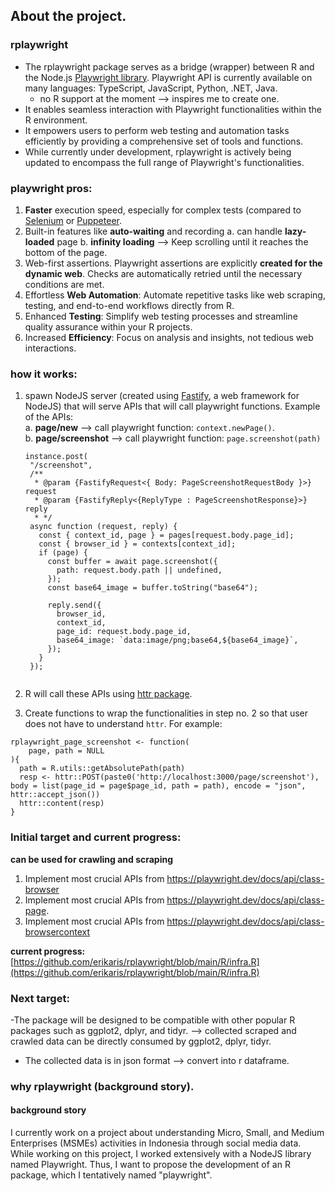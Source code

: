 ## About the project. 

### rplaywright
- The rplaywright package serves as a bridge (wrapper) between R and the Node.js [Playwright library](https://playwright.dev/). Playwright API is currently available on many languages: TypeScript, JavaScript, Python, .NET, Java.
   - no R support at the moment --> inspires me to create one.
- It enables seamless interaction with Playwright functionalities within the R environment. 
- It empowers users to perform web testing and automation tasks efficiently by providing a comprehensive set of tools and functions.
- While currently under development, rplaywright is actively being updated to encompass the full range of Playwright's functionalities.

### playwright pros:
1. **Faster** execution speed, especially for complex tests (compared to [Selenium](https://www.selenium.dev/) or [Puppeteer](https://www.npmjs.com/package/puppeteer). 
2. Built-in features like **auto-waiting** and recording
   a. can handle **lazy-loaded** page
   b. **infinity loading**  --> Keep scrolling until it reaches the bottom of the page.
3. Web-first assertions. Playwright assertions are explicitly **created for the dynamic web**. Checks are automatically retried until the necessary conditions are met.
4. Effortless **Web Automation**: Automate repetitive tasks like web scraping, testing, and end-to-end workflows directly from R.
5. Enhanced **Testing**: Simplify web testing processes and streamline quality assurance within your R projects.
6. Increased **Efficiency**: Focus on analysis and insights, not tedious web interactions.

### how it works:
1. spawn NodeJS server (created using [Fastify](https://fastify.dev/), a web framework for NodeJS) that will serve APIs that will call playwright functions. Example of the APIs: <br />
   a. **page/new** --> call playwright function: `context.newPage()`. <br />
   b. **page/screenshot** --> call playwright function: `page.screenshot(path)`
   
   ```
   instance.post(
    "/screenshot",
    /**
     * @param {FastifyRequest<{ Body: PageScreenshotRequestBody }>} request
     * @param {FastifyReply<{ReplyType : PageScreenshotResponse}>} reply
     * */
    async function (request, reply) {
      const { context_id, page } = pages[request.body.page_id];
      const { browser_id } = contexts[context_id];
      if (page) {
        const buffer = await page.screenshot({
          path: request.body.path || undefined,
        });
        const base64_image = buffer.toString("base64");

        reply.send({
          browser_id,
          context_id,
          page_id: request.body.page_id,
          base64_image: `data:image/png;base64,${base64_image}`,
        });
      }
    });
  
   ```


3. R will call these APIs using [httr package](https://www.rdocumentation.org/packages/httr/versions/1.4.7).
4. Create functions to wrap the functionalities in step no. 2 so that user does not have to understand `httr`. 
For example:
   
```
rplaywright_page_screenshot <- function(
    page, path = NULL
){
  path = R.utils::getAbsolutePath(path)
  resp <- httr::POST(paste0('http://localhost:3000/page/screenshot'), body = list(page_id = page$page_id, path = path), encode = "json", httr::accept_json())
  httr::content(resp)
}
```

### Initial target and current progress:
**can be used for crawling and scraping**
1. Implement most crucial APIs from https://playwright.dev/docs/api/class-browser
2. Implement most crucial APIs from https://playwright.dev/docs/api/class-page.
3. Implement most crucial APIs from https://playwright.dev/docs/api/class-browsercontext

**current progress:** [https://github.com/erikaris/rplaywright/blob/main/R/infra.R](https://github.com/erikaris/rplaywright/blob/main/R/infra.R)


### Next target:
-The package will be designed to be compatible with other popular R packages such as ggplot2, dplyr, and tidyr. --> collected scraped and crawled data can be directly consumed by ggplot2, dplyr, tidyr. 
- The collected data is in json format --> convert into r dataframe. 

### why rplaywright (background story). 
#### background story
I currently work on a project about understanding Micro, Small, and Medium Enterprises (MSMEs) activities in Indonesia through social media data. While working on this project, I worked extensively with a NodeJS library named Playwright. Thus, I want to propose the development of an R package, which I tentatively named "playwright".
